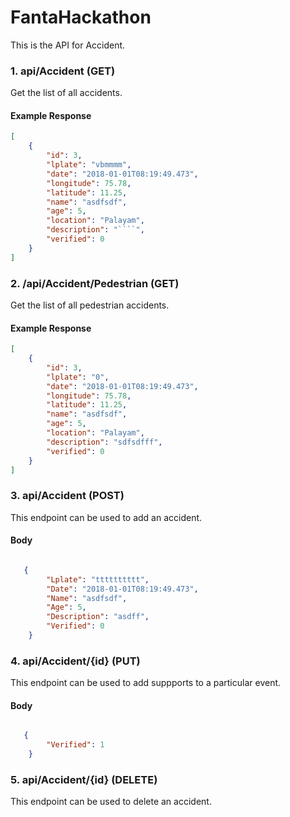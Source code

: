 # FantaHackathon
This is the API for Accident.


### 1. api/Accident (GET)

Get the list of all accidents.

#### Example Response
```json
[
    {
        "id": 3,
        "lplate": "vbmmmm",
        "date": "2018-01-01T08:19:49.473",
        "longitude": 75.78,
        "latitude": 11.25,
        "name": "asdfsdf",
        "age": 5,
        "location": "Palayam",
        "description": "````",
        "verified": 0
    }
]
```

### 2. /api/Accident/Pedestrian (GET)

Get the list of all pedestrian accidents.

#### Example Response
```json
[
    {
        "id": 3,
        "lplate": "0",
        "date": "2018-01-01T08:19:49.473",
        "longitude": 75.78,
        "latitude": 11.25,
        "name": "asdfsdf",
        "age": 5,
        "location": "Palayam",
        "description": "sdfsdfff",
        "verified": 0
    }
]
```

### 3. api/Accident (POST)

This endpoint can be used to add an accident.

#### Body
```json

   {
        "Lplate": "tttttttttt",
        "Date": "2018-01-01T08:19:49.473",
        "Name": "asdfsdf",
        "Age": 5,
        "Description": "asdff",
        "Verified": 0
    }

```
### 4. api/Accident/{id} (PUT)

This endpoint can be used to add suppports to a particular event.

#### Body
```json

   {   	
        "Verified": 1
    }


```
### 5. api/Accident/{id} (DELETE)

This endpoint can be used to delete an accident.
